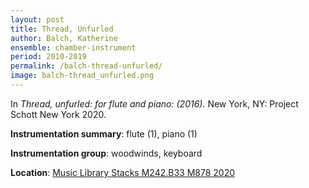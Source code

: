 ```yaml
---
layout: post
title: Thread, Unfurled
author: Balch, Katherine
ensemble: chamber-instrument
period: 2010-2019
permalink: /balch-thread-unfurled/
image: balch-thread_unfurled.png
---
```


In *Thread, unfurled: for flute and piano: (2016).* New York, NY: Project Schott New York 2020.

**Instrumentation summary**: flute (1), piano (1)

**Instrumentation group**: woodwinds, keyboard

**Location**: <a href="https://tufts.primo.exlibrisgroup.com/permalink/01TUN_INST/1kc9gia/alma991018331657603851" target="_blank">Music Library Stacks M242.B33 M878 2020</a>
